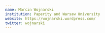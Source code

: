 ```yaml
---
name: Marcin Wojnarski
institution: Paperity and Warsaw University
website: https://wojnarski.wordpress.com/
twitter: wojnarski
---
```

